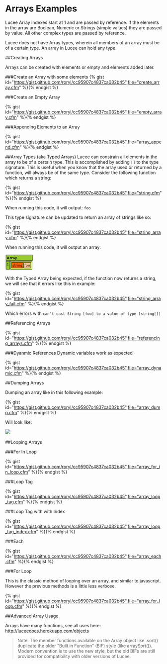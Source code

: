 # Arrays Examples

Lucee Array indexes start at 1 and are passed by reference. If the elements in the array are Boolean, Numeric or Strings (simple values) they are passed by value. All other complex types are passed by reference. 

Lucee does not have Array types, wherein all members of an array must be of a certain type. An array in Lucee can hold any type. 

##Creating Arrays

Arrays can be created with elements or empty and elements added later.

###Create an Array with some elements
{% gist id="https://gist.github.com/roryl/cc95907c4837ca032b45",file="create_array.cfm" %}{% endgist %}

###Create an Empty Array

{% gist id="https://gist.github.com/roryl/cc95907c4837ca032b45",file="empty_array.cfm" %}{% endgist %}

###Appending Elements to an Array

{% gist id="https://gist.github.com/roryl/cc95907c4837ca032b45",file="array_append.cfm" %}{% endgist %}

##Array Types (aka Typed Arrays)
Lucee can constrain all elements in the array to be of a certain type. This is accomplished by adding `[]` to the type signature. This is useful when you know that the array used or returned by a function, will always be of the same type. Consider the following function which returns a string:

{% gist id="https://gist.github.com/roryl/cc95907c4837ca032b45",file="string.cfm" %}{% endgist %}

When running this code, it will output: `foo`

This type signature can be updated to return an array of strings like so:

{% gist id="https://gist.github.com/roryl/cc95907c4837ca032b45",file="string_array.cfm" %}{% endgist %}

When running this code, it will output an array:

![](array_type.png)

With the Typed Array being expected, if the function now returns a string, we will see that it errors like this in example:

{% gist id="https://gist.github.com/roryl/cc95907c4837ca032b45",file="string_array_fail.cfm" %}{% endgist %}

Which errors with `can't cast String [foo] to a value of type [string[]]`

##Referencing Arrays

{% gist id="https://gist.github.com/roryl/cc95907c4837ca032b45",file="referencing_arrays.cfm" %}{% endgist %}

###Dyanmic References
Dynamic variables work as expected

{% gist id="https://gist.github.com/roryl/cc95907c4837ca032b45",file="array_dynamic.cfm" %}{% endgist %}

##Dumping Arrays

Dumping an array like in this following example:

{% gist id="https://gist.github.com/roryl/cc95907c4837ca032b45",file="array_dump.cfm" %}{% endgist %}

Will look like: 

![](array_dump.png)


##Looping Arrays

###For In Loop

{% gist id="https://gist.github.com/roryl/cc95907c4837ca032b45",file="array_for_in_loop.cfm" %}{% endgist %}

###Loop Tag

{% gist id="https://gist.github.com/roryl/cc95907c4837ca032b45",file="array_loop_tag.cfm" %}{% endgist %}

###Loop Tag with with Index

{% gist id="https://gist.github.com/roryl/cc95907c4837ca032b45",file="array_loop_tag_index.cfm" %}{% endgist %}

###Each

{% gist id="https://gist.github.com/roryl/cc95907c4837ca032b45",file="array_each.cfm" %}{% endgist %}

###For Loop

This is the classic method of looping over an array, and similar to javascript. However the previous methods is a little less verbose.

{% gist id="https://gist.github.com/roryl/cc95907c4837ca032b45",file="array_for_loop.cfm" %}{% endgist %}

##Advanced Array Usage

Arrays have many functions, see all uses here: http://luceedocs.herokuapp.com/objects

>Note: The member functions available on the Array object like .sort() duplicate the older "Built in Function" (BIF) style (like arraySort()). Modern convention is to use the new style, but the old BIFs are still provided for compatibility with older versions of Lucee.

